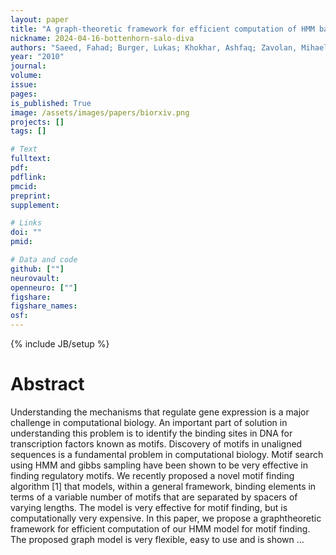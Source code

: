 ```yaml
---
layout: paper
title: "A graph-theoretic framework for efficient computation of HMM based motif finder"
nickname: 2024-04-16-bottenhorn-salo-diva
authors: "Saeed, Fahad; Burger, Lukas; Khokhar, Ashfaq; Zavolan, Mihaela; "
year: "2010"
journal: 
volume: 
issue:
pages: 
is_published: True
image: /assets/images/papers/biorxiv.png
projects: []
tags: []

# Text
fulltext:
pdf:
pdflink:
pmcid:
preprint: 
supplement:

# Links
doi: ""
pmid:

# Data and code
github: [""]
neurovault:
openneuro: [""]
figshare:
figshare_names:
osf:
---
```

{% include JB/setup %}

# Abstract

Understanding the mechanisms that regulate gene expression is a major challenge in computational biology. An important part of solution in understanding this problem is to identify the binding sites in DNA for transcription factors known as motifs. Discovery of motifs in unaligned sequences is a fundamental problem in computational biology. Motif search using HMM and gibbs sampling have been shown to be very effective in finding regulatory motifs. We recently proposed a novel motif finding algorithm [1] that models, within a general framework, binding elements in terms of a variable number of motifs that are separated by spacers of varying lengths. The model is very effective for motif finding, but is computationally very expensive. In this paper, we propose a graphtheoretic framework for efficient computation of our HMM model for motif finding. The proposed graph model is very flexible, easy to use and is shown …
